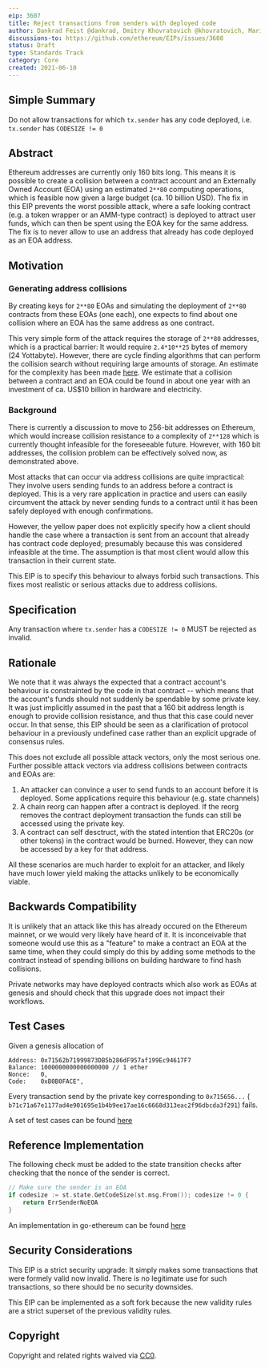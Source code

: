 ```yaml
---
eip: 3607
title: Reject transactions from senders with deployed code
author: Dankrad Feist @dankrad, Dmitry Khovratovich @khovratovich, Marius van der Wijden @MariusVanDerWijden
discussions-to: https://github.com/ethereum/EIPs/issues/3608
status: Draft
type: Standards Track
category: Core
created: 2021-06-10
---
```


## Simple Summary

Do not allow transactions for which `tx.sender` has any code deployed, i.e. `tx.sender` has `CODESIZE != 0`

## Abstract

Ethereum addresses are currently only 160 bits long. This means it is possible to create a collision between a contract account and an Externally Owned Account (EOA) using an estimated `2**80` computing operations, which is feasible now given a large budget (ca. 10 billion USD). The fix in this EIP prevents the worst possible attack, where a safe looking contract (e.g. a token wrapper or an AMM-type contract) is deployed to attract user funds, which can then be spent using the EOA key for the same address. The fix is to never allow to use an address that already has code deployed as an EOA address.

## Motivation

### Generating address collisions

By creating keys for `2**80` EOAs and simulating the deployment of `2**80` contracts from these EOAs (one each), one expects to find about one collision where an EOA has the same address as one contract.

This very simple form of the attack requires the storage of `2**80` addresses, which is a practical barrier: It would require `2.4*10**25` bytes of memory (24 Yottabyte). However, there are cycle finding algorithms that can perform the collision search without requiring large amounts of storage. An estimate for the complexity has been made [here](https://hackmd.io/Vzhp5YJyTT-LhWm_s0JQpA). We estimate that a collision between a contract and an EOA could be found in about one year with an investment of ca. US$10 billion in hardware and electricity.

### Background

There is currently a discussion to move to 256-bit addresses on Ethereum, which would increase collision resistance to a complexity of `2**128` which is currently thought infeasible for the foreseeable future. However, with 160 bit addresses, the collision problem can be effectively solved now, as demonstrated above.

Most attacks that can occur via address collisions are quite impractical: They involve users sending funds to an address before a contract is deployed. This is a very rare application in practice and users can easily circumvent the attack by never sending funds to a contract until it has been safely deployed with enough confirmations.

However, the yellow paper does not explicitly specify how a client should handle the case where a transaction is sent from an account that already has contract code deployed; presumably because this was considered infeasible at the time. The assumption is that most client would allow this transaction in their current state.

This EIP is to specify this behaviour to always forbid such transactions. This fixes most realistic or serious attacks due to address collisions.


## Specification

Any transaction where `tx.sender` has a `CODESIZE != 0` MUST be rejected as invalid.

## Rationale

We note that it was always the expected that a contract account's behaviour is constrainted by the code in that contract -- which means that the account's funds should not suddenly be spendable by some private key. It was just implicitly assumed in the past that a 160 bit address length is enough to provide collision resistance, and thus that this case could never occur. In that sense, this EIP should be seen as a clarification of protocol behaviour in a previously undefined case rather than an explicit upgrade of consensus rules.

This does not exclude all possible attack vectors, only the most serious one. Further possible attack vectors via address collisions between contracts and EOAs are:
1. An attacker can convince a user to send funds to an account before it is deployed. Some applications require this behaviour (e.g. state channels)
2. A chain reorg can happen after a contract is deployed. If the reorg removes the contract deployment transaction the funds can still be accessed using the private key.
3. A contract can self desctruct, with the stated intention that ERC20s (or other tokens) in the contract would be burned. However, they can now be accessed by a key for that address.

All these scenarios are much harder to exploit for an attacker, and likely have much lower yield making the attacks unlikely to be economically viable.

## Backwards Compatibility

It is unlikely that an attack like this has already occured on the Ethereum mainnet, or we would very likely have heard of it. It is inconceivable that someone would use this as a "feature" to make a contract an EOA at the same time, when they could simply do this by adding some methods to the contract instead of spending billions on building hardware to find hash collisions.

Private networks may have deployed contracts which also work as EOAs at genesis and should check that this upgrade does not impact their workflows.

## Test Cases

Given a genesis allocation of  
```
Address: 0x71562b71999873DB5b286dF957af199Ec94617F7
Balance: 1000000000000000000 // 1 ether
Nonce:   0,
Code:    0xB0B0FACE",
```
Every transaction send by the private key corresponding to `0x715656...` (
`b71c71a67e1177ad4e901695e1b4b9ee17ae16c6668d313eac2f96dbcda3f291`) fails.

A set of test cases can be found [here](https://github.com/ethereum/tests/pull/879)

## Reference Implementation

The following check must be added to the state transition checks after checking that the nonce of the sender is correct.
```go
// Make sure the sender is an EOA
if codesize := st.state.GetCodeSize(st.msg.From()); codesize != 0 {
	return ErrSenderNoEOA
}
```

An implementation in go-ethereum can be found [here](https://github.com/ethereum/go-ethereum/pull/23002)

## Security Considerations

This EIP is a strict security upgrade: It simply makes some transactions that were formely valid now invalid. There is no legitimate use for such transactions, so there should be no security downsides.

This EIP can be implemented as a soft fork because the new validity rules are a strict superset of the previous validity rules.


## Copyright
Copyright and related rights waived via [CC0](https://creativecommons.org/publicdomain/zero/1.0/).
